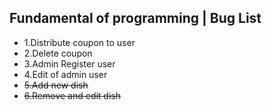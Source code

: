 ## Fundamental of programming | Bug List

* 1.Distribute coupon to user
* 2.Delete coupon 
* 3.Admin Register user 
* 4.Edit of admin user
* <strike>5.Add new dish</strike>
* <strike>6.Remove and edit dish</strike>
